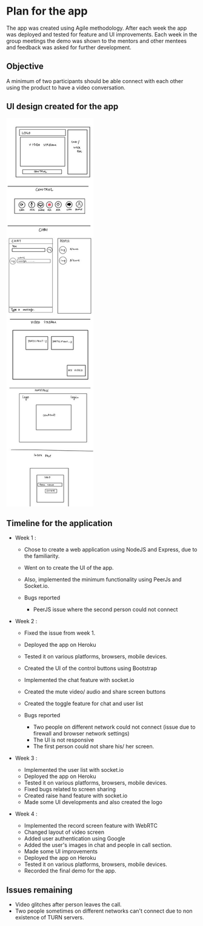 # Plan for the app

The app was created using Agile methodology. After each week the app was deployed and tested for feature and UI improvements. Each week in the group meetings the demo was shown to the mentors and other mentees and feedback was asked for further development.

## Objective 

A minimum of two participants should be able connect with each other using the product to have a video conversation.

## UI design created for the app

![Design](https://github.com/rochisha0/circle/blob/master/public/assets/Design.jpeg)

## Timeline for the application

- Week 1 :

  - Chose to create a web application using NodeJS and Express, due to the familiarity.
  - Went on to create the UI of the app.
  - Also, implemented the minimum functionality using PeerJs and Socket.io.

  - Bugs reported
    - PeerJS issue where the second person could not connect

- Week 2 :

  - Fixed the issue from week 1.
  - Deployed the app on Heroku
  - Tested it on various platforms, browsers, mobile devices.
  - Created the UI of the control buttons using Bootstrap
  - Implemented the chat feature with socket.io
  - Created the mute video/ audio and share screen buttons
  - Created the toggle feature for chat and user list

  - Bugs reported
    - Two people on different network could not connect (issue due to firewall and browser network settings)
    - The UI is not responsive
    - The first person could not share his/ her screen.

- Week 3 :

  - Implemented the user list with socket.io
  - Deployed the app on Heroku
  - Tested it on various platforms, browsers, mobile devices.
  - Fixed bugs related to screen sharing
  - Created raise hand feature with socket.io
  - Made some UI developments and also created the logo

- Week 4 :
  - Implemented the record screen feature with WebRTC
  - Changed layout of video screen
  - Added user authentication using Google
  - Added the user's images in chat and people in call section.
  - Made some UI improvements
  - Deployed the app on Heroku
  - Tested it on various platforms, browsers, mobile devices.
  - Recorded the final demo for the app.

## Issues remaining

- Video glitches after person leaves the call.
- Two people sometimes on different networks can't connect due to non existence of TURN servers. 